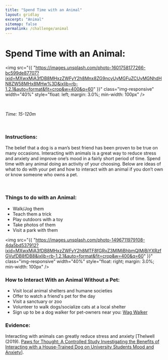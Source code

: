 ```yaml
---
title: "Spend Time with an Animal"
layout: gridlay
excerpt: "Animal"
sitemap: false
permalink: /challenge/animal
---
```



# Spend Time with an Animal: 

<img src="{{ "https://images.unsplash.com/photo-1601758177266-bc599de87707?ixid=MXwxMjA3fDB8MHxzZWFyY2h8Mnx8ZG9ncyUyMGFuZCUyMGNhdHN8ZW58MHx8MHw%3D&ixlib=rb-1.2.1&auto=format&fit=crop&w=400&q=60" }}" class="img-responsive" width="40%" style="float: left; margin: 3.0%; min-width: 100px" />

&nbsp;


*Time: 15-120m*

&nbsp;
&nbsp;
&nbsp;

### Instructions:
The belief that a dog is a man’s best friend has been proven to be true on many occasions. Interacting with animals is a great way to reduce stress and anxiety and improve one’s mood in a fairly short period of time. Spend time with any animal doing an activity of your choosing. Below are ideas of what to do with your pet and how to interact with an animal if you don’t own or know someone who owns a pet. 

&nbsp;
&nbsp;

### Things to do with an Animal:
- Walk/Jog them
- Teach them a trick
- Play outdoors with a toy
- Take photos of them
- Visit a park with them

<img src="{{ "https://images.unsplash.com/photo-1496711979108-4da5bd537912?ixid=MXwxMjA3fDB8MHxzZWFyY2h8MTF8fGRvZ3MlMjBhbmQlMjBjYXRzfGVufDB8fDB8&ixlib=rb-1.2.1&auto=format&fit=crop&w=400&q=60" }}" class="img-responsive" width="40%" style="float: right; margin: 3.0%; min-width: 100px" />

### How to Interact With an Animal Without a Pet:
- Visit local animal shelters and humane societies
- Offer to watch a friend's pet for the day
- Visit a sanctuary or zoo
- Volunteer to walk dogs/socialize cats at a local shelter
- Sign up to be a dog walker for pet-owners near you: <a href="https://wagwalking.com/dog-walker" target="_blank">Wag Walker</a>

### Evidence:
Interacting with animals can greatly reduce stress and anxiety [Thelwell (2019). <a href="https://www.ncbi.nlm.nih.gov/pmc/articles/PMC6826684/" target="_blank">Paws for Thought: A Controlled Study Investigating the Benefits of Interacting with a House-Trained Dog on University Students Mood and Anxiety</a>].


&nbsp;
&nbsp;
